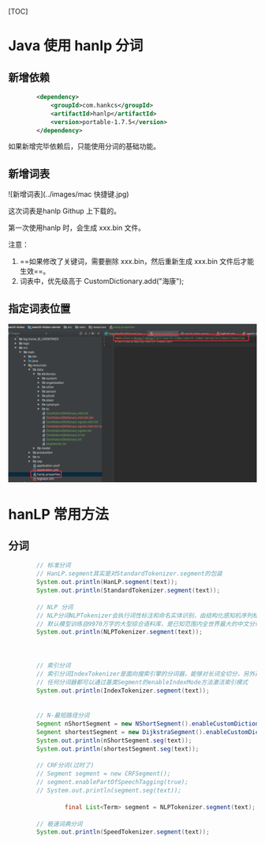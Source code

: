 [TOC]

# Java 使用 hanlp 分词

## 新增依赖

```xml
        <dependency>
            <groupId>com.hankcs</groupId>
            <artifactId>hanlp</artifactId>
            <version>portable-1.7.5</version>
        </dependency>
```

如果新增完毕依赖后，只能使用分词的基础功能。

## 新增词表

![新增词表](../images/mac 快捷键.jpg)

这次词表是hanlp Githup 上下载的。

第一次使用hanlp 时，会生成 xxx.bin 文件。

注意：

1. ==如果修改了关键词，需要删除 xxx.bin，然后重新生成 xxx.bin 文件后才能生效==。
2. 词表中，优先级高于 CustomDictionary.add("海康");

## 指定词表位置

![指定词表位置](../images/QQ20191113-201732.png)



# hanLP 常用方法

## 分词

```java
        // 标准分词
        // HanLP.segment其实是对StandardTokenizer.segment的包装
        System.out.println(HanLP.segment(text));
        System.out.println(StandardTokenizer.segment(text));

        // NLP 分词
        // NLP分词NLPTokenizer会执行词性标注和命名实体识别，由结构化感知机序列标注框架支撑
        // 默认模型训练自9970万字的大型综合语料库，是已知范围内全世界最大的中文分词语料库。语料库规模决定实际效果，面向生产环境的语料库应当在千万字量级。欢迎用户在自己的语料上训练新模型以适应新领域、识别新的命名实体。
        System.out.println(NLPTokenizer.segment(text));



        // 索引分词
        // 索引分词IndexTokenizer是面向搜索引擎的分词器，能够对长词全切分，另外通过term.offset可以获取单词在文本中的偏移量
        // 任何分词器都可以通过基类Segment的enableIndexMode方法激活索引模式
        System.out.println(IndexTokenizer.segment(text));


        // N-最短路径分词
        Segment nShortSegment = new NShortSegment().enableCustomDictionary(false).enablePlaceRecognize(true).enableOrganizationRecognize(true);
        Segment shortestSegment = new DijkstraSegment().enableCustomDictionary(false).enablePlaceRecognize(true).enableOrganizationRecognize(true);
        System.out.println(nShortSegment.seg(text));
        System.out.println(shortestSegment.seg(text));

        // CRF分词(过时了)
        // Segment segment = new CRFSegment();
        // segment.enablePartOfSpeechTagging(true);
        // System.out.println(segment.seg(text));

				final List<Term> segment = NLPTokenizer.segment(text);

        // 极速词典分词
        System.out.println(SpeedTokenizer.segment(text));



```

